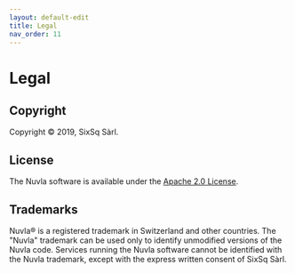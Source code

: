 ```yaml
---
layout: default-edit
title: Legal
nav_order: 11
---
```


# Legal

## Copyright

Copyright &copy; 2019, SixSq Sàrl.

## License

The Nuvla software is available under the [Apache 2.0
License](http://www.apache.org/licenses/LICENSE-2.0).

## Trademarks

Nuvla&reg; is a registered trademark in Switzerland and other
countries.  The "Nuvla" trademark can be used only to identify
unmodified versions of the Nuvla code. Services running the Nuvla
software cannot be identified with the Nuvla trademark, except with
the express written consent of SixSq Sàrl.
